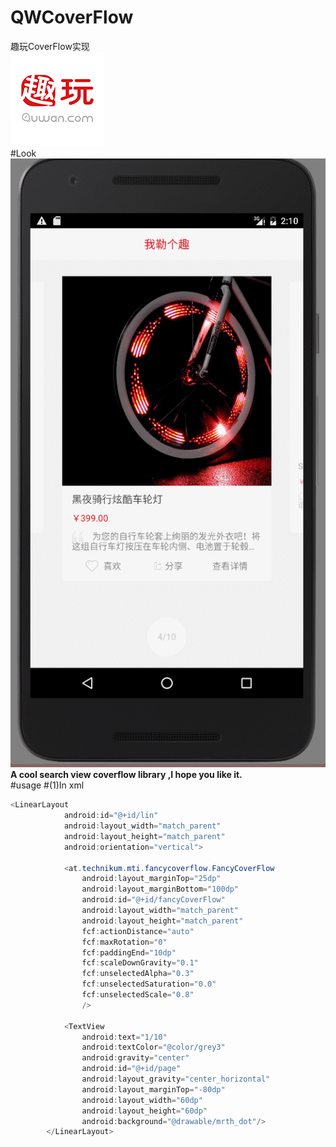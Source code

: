 # QWCoverFlow
趣玩CoverFlow实现  
![alt](https://github.com/kealsoul/QWCoverFlow/blob/master/icon.png)  
#Look  
![alt](https://github.com/kealsoul/QWCoverFlow/blob/master/GIF.gif)  
__A cool search view coverflow library ,I hope you like it.__  
#usage 
#(1)In xml
```java
<LinearLayout
            android:id="@+id/lin"
            android:layout_width="match_parent"
            android:layout_height="match_parent"
            android:orientation="vertical">

            <at.technikum.mti.fancycoverflow.FancyCoverFlow
                android:layout_marginTop="25dp"
                android:layout_marginBottom="100dp"
                android:id="@+id/fancyCoverFlow"
                android:layout_width="match_parent"
                android:layout_height="match_parent"
                fcf:actionDistance="auto"
                fcf:maxRotation="0"
                fcf:paddingEnd="10dp"
                fcf:scaleDownGravity="0.1"
                fcf:unselectedAlpha="0.3"
                fcf:unselectedSaturation="0.0"
                fcf:unselectedScale="0.8"
                />

            <TextView
                android:text="1/10"
                android:textColor="@color/grey3"
                android:gravity="center"
                android:id="@+id/page"
                android:layout_gravity="center_horizontal"
                android:layout_marginTop="-80dp"
                android:layout_width="60dp"
                android:layout_height="60dp"
                android:background="@drawable/mrth_dot"/>
        </LinearLayout>
```


